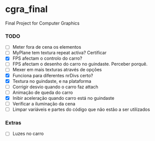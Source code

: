 # cgra_final
Final Project for Computer Graphics

### TODO

- [ ] Meter fora de cena os elementos
- [ ] MyPlane tem textura repeat activa? Certificar
- [X] FPS afectam o controlo do carro?
- [ ] FPS afectam o desenho do carro no guindaste. Perceber porquê.
- [ ] Mexer em mais texturas através de opções
- [X] Funciona para diferentes nrDivs certo?
- [X] Textura no guindaste, e na plataforma
- [ ] Corrigir desvio quando o carro faz attach
- [ ] Animação de queda do carro
- [X] Inibir aceleração quando carro está no guindaste
- [ ] Verificar a iluminação da cena
- [ ] Limpar variáveis e partes do código que não estão a ser utilizados

### Extras

- [ ] Luzes no carro
